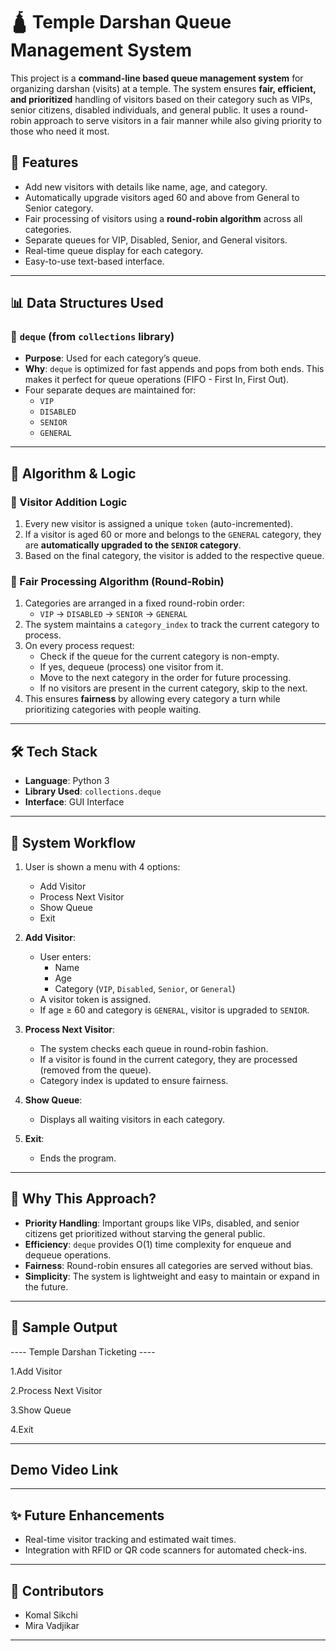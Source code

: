 # 🛕 Temple Darshan Queue Management System

This project is a **command-line based queue management system** for organizing darshan (visits) at a temple. The system ensures **fair, efficient, and prioritized** handling of visitors based on their category such as VIPs, senior citizens, disabled individuals, and general public. It uses a round-robin approach to serve visitors in a fair manner while also giving priority to those who need it most.

## 🚀 Features

- Add new visitors with details like name, age, and category.
- Automatically upgrade visitors aged 60 and above from General to Senior category.
- Fair processing of visitors using a **round-robin algorithm** across all categories.
- Separate queues for VIP, Disabled, Senior, and General visitors.
- Real-time queue display for each category.
- Easy-to-use text-based interface.

---

## 📊 Data Structures Used

### 🔁 `deque` (from `collections` library)

- **Purpose**: Used for each category’s queue.
- **Why**: `deque` is optimized for fast appends and pops from both ends. This makes it perfect for queue operations (FIFO - First In, First Out).
- Four separate deques are maintained for:
  - `VIP`
  - `DISABLED`
  - `SENIOR`
  - `GENERAL`

---

## 🧠 Algorithm & Logic

### 🧾 Visitor Addition Logic

1. Every new visitor is assigned a unique `token` (auto-incremented).
2. If a visitor is aged 60 or more and belongs to the `GENERAL` category, they are **automatically upgraded to the `SENIOR` category**.
3. Based on the final category, the visitor is added to the respective queue.

### 🔄 Fair Processing Algorithm (Round-Robin)

1. Categories are arranged in a fixed round-robin order:
   - `VIP` → `DISABLED` → `SENIOR` → `GENERAL`
2. The system maintains a `category_index` to track the current category to process.
3. On every process request:
   - Check if the queue for the current category is non-empty.
   - If yes, dequeue (process) one visitor from it.
   - Move to the next category in the order for future processing.
   - If no visitors are present in the current category, skip to the next.
4. This ensures **fairness** by allowing every category a turn while prioritizing categories with people waiting.

---

## 🛠️ Tech Stack

- **Language**: Python 3
- **Library Used**: `collections.deque`
- **Interface**: GUI Interface

---
## 🔄 System Workflow

1. User is shown a menu with 4 options:
   - Add Visitor
   - Process Next Visitor
   - Show Queue
   - Exit

2. **Add Visitor**:
   - User enters:
     - Name
     - Age
     - Category (`VIP`, `Disabled`, `Senior`, or `General`)
   - A visitor token is assigned.
   - If age ≥ 60 and category is `GENERAL`, visitor is upgraded to `SENIOR`.

3. **Process Next Visitor**:
   - The system checks each queue in round-robin fashion.
   - If a visitor is found in the current category, they are processed (removed from the queue).
   - Category index is updated to ensure fairness.

4. **Show Queue**:
   - Displays all waiting visitors in each category.

5. **Exit**:
   - Ends the program.

---

## 🎯 Why This Approach?

- **Priority Handling**: Important groups like VIPs, disabled, and senior citizens get prioritized without starving the general public.
- **Efficiency**: `deque` provides O(1) time complexity for enqueue and dequeue operations.
- **Fairness**: Round-robin ensures all categories are served without bias.
- **Simplicity**: The system is lightweight and easy to maintain or expand in the future.

---

## 📸 Sample Output
---- Temple Darshan Ticketing ----

1.Add Visitor

2.Process Next Visitor

3.Show Queue

4.Exit

---
## Demo Video Link


---
## ✨ Future Enhancements

- Real-time visitor tracking and estimated wait times.
- Integration with RFID or QR code scanners for automated check-ins.
---

## 👥 Contributors

- Komal Sikchi
- Mira Vadjikar
---
